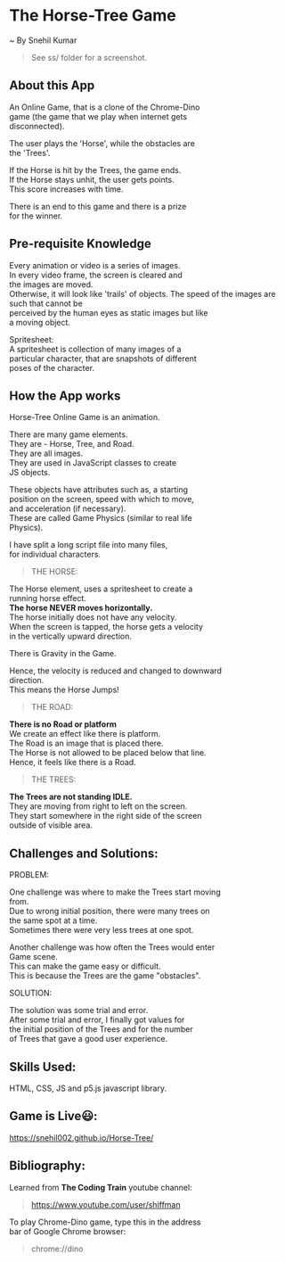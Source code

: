# The Horse-Tree Game
~ By Snehil Kumar

>See ss/ folder for a screenshot.

## About this App
An Online Game, that is a clone of the Chrome-Dino   
game (the game that we play when internet gets  
disconnected).

The user plays the 'Horse', while the obstacles are  
the 'Trees'.  

If the Horse is hit by the Trees, the game ends.  
If the Horse stays unhit, the user gets points.  
This score increases with time. 

There is an end to this game and there is a prize  
for the winner.

## Pre-requisite Knowledge
Every animation or video is a series of images.  
In every video frame, the screen is cleared and  
the images are moved.  
Otherwise, it will look like 'trails' of objects.
The speed of the images are such that cannot be  
perceived by the human eyes as static images but like  
a moving object.

Spritesheet:  
A spritesheet is collection of many images of a  
particular character, that are snapshots of different  
poses of the character.  

## How the App works
Horse-Tree Online Game is an animation.  

There are many game elements.  
They are - Horse, Tree, and Road.  
They are all images.  
They are used in JavaScript classes to create  
JS objects.  

These objects have attributes such as, a starting  
position on the screen, speed with which to move,  
and acceleration (if necessary).  
These are called Game Physics (similar to real life  
Physics).  

I have split a long script file into many files,  
for individual characters.  

> THE HORSE:

The Horse element, uses a spritesheet to create a  
running horse effect.  
**The horse NEVER moves horizontally.**  
The horse initially does not have any velocity.  
When the screen is tapped, the horse gets a velocity  
in the vertically upward direction.  

There is Gravity in the Game.  

Hence, the velocity is reduced and changed to downward  
direction.  
This means the Horse Jumps!  

> THE ROAD:

**There is no Road or platform**  
We create an effect like there is platform.  
The Road is an image that is placed there.  
The Horse is not allowed to be placed below that line.  
Hence, it feels like there is a Road.  

> THE TREES:

**The Trees are not standing IDLE.**  
They are moving from right to left on the screen.  
They start somewhere in the right side of the screen  
outside of visible area.  

## Challenges and Solutions:
PROBLEM:  

One challenge was where to make the Trees start moving  
from.  
Due to wrong initial position, there were many trees on  
the same spot at a time.  
Sometimes there were very less trees at one spot.  

Another challenge was how often the Trees would enter  
Game scene.  
This can make the game easy or difficult.  
This is because the Trees are the game "obstacles".  

SOLUTION:  

The solution was some trial and error.  
After some trial and error, I finally got values for  
the initial position of the Trees and for the number  
of Trees that gave a good user experience.  

## Skills Used:
HTML, CSS, JS and p5.js javascript library.

## Game is Live😃:
https://snehil002.github.io/Horse-Tree/

## Bibliography:
Learned from **The Coding Train** youtube channel:  
> https://www.youtube.com/user/shiffman

To play Chrome-Dino game, type this in the address  
bar of Google Chrome browser:  
> chrome://dino